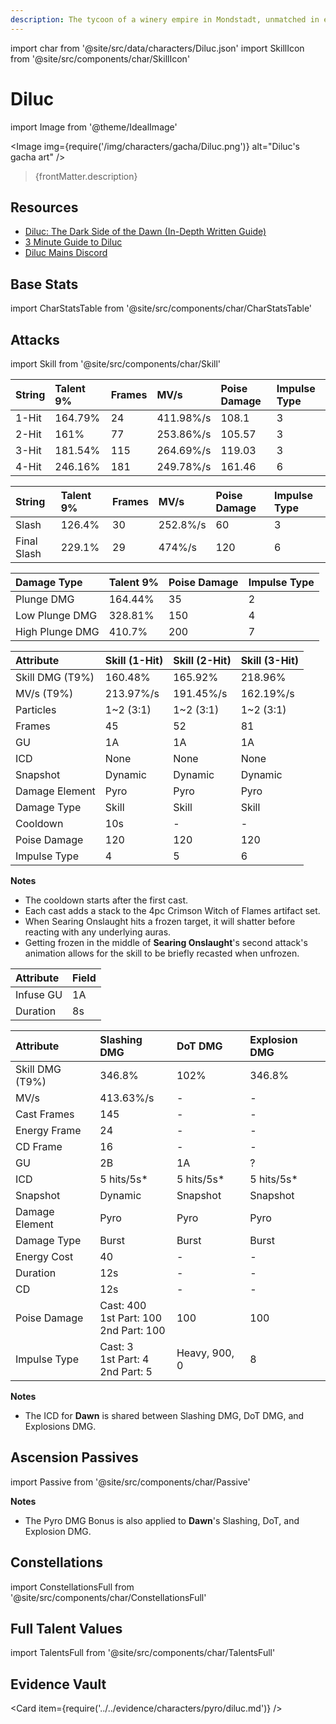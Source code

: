 ```yaml
---
description: The tycoon of a winery empire in Mondstadt, unmatched in every possible way.
---
```


import char from '@site/src/data/characters/Diluc.json'
import SkillIcon from '@site/src/components/char/SkillIcon'

# Diluc

import Image from '@theme/IdealImage'

<Image img={require('/img/characters/gacha/Diluc.png')} alt="Diluc's gacha art" />
<blockquote>{frontMatter.description}</blockquote>

## Resources

* [Diluc: The Dark Side of the Dawn (In-Depth Written Guide)](https://keqingmains.com/diluc/)
* [3 Minute Guide to Diluc](https://www.youtube.com/watch?v=KdBdeGvtyUM)
* [Diluc Mains Discord](https://discord.gg/af9MWyd)

## Base Stats

import CharStatsTable from '@site/src/components/char/CharStatsTable'

<CharStatsTable char={char} />

## Attacks

import Skill from '@site/src/components/char/Skill'

<Tabs>
<TabItem value='na' label='Normal Attacks'>
<SkillIcon char={char} skill='na' />
<div class='talent-columns'>
<Skill char={char} skill='na' sectionFilter='Normal Attack' />

| String | Talent 9% | Frames | MV/s      | Poise Damage | Impulse Type |
| :----- | :-------- | :----- | :-------- | :----------- | :----------- |
| 1-Hit  | 164.79%   | 24     | 411.98%/s | 108.1        | 3            |
| 2-Hit  | 161%      | 77     | 253.86%/s | 105.57       | 3            |
| 3-Hit  | 181.54%   | 115    | 264.69%/s | 119.03       | 3            |
| 4-Hit  | 246.16%   | 181    | 249.78%/s | 161.46       | 6            |

</div>
<div class='talent-columns'>
<Skill char={char} skill='na' sectionFilter='Charged Attack' />

| String      | Talent 9% | Frames | MV/s     | Poise Damage | Impulse Type |
| :---------- | :-------- | :----- | :------- | :----------- | :----------- |
| Slash       | 126.4%    | 30     | 252.8%/s | 60           | 3            |
| Final Slash | 229.1%    | 29     | 474%/s   | 120          | 6            |

</div>
<div class='talent-columns'>
<Skill char={char} skill='na' sectionFilter='Plunging Attack' />

| Damage Type     | Talent 9% | Poise Damage | Impulse Type |
| :-------------- | :-------- | :----------- | :----------- |
| Plunge DMG      | 164.44%   | 35           | 2            |
| Low Plunge DMG  | 328.81%   | 150          | 4            |
| High Plunge DMG | 410.7%    | 200          | 7            |

</div>
</TabItem>

<TabItem value='e' label='Skill'>
<SkillIcon char={char} skill='e' />
<div class='talent-columns'>
<Skill char={char} skill='e' sectionFilter=''/>

| Attribute         | Skill (1-Hit) | Skill (2-Hit) | Skill (3-Hit) |
| :---------------- | :------------ | :------------ | :------------ |
| Skill DMG \(T9%\) | 160.48%       | 165.92%       | 218.96%       |
| MV/s \(T9%\)      | 213.97%/s     | 191.45%/s     | 162.19%/s     |
| Particles         | 1~2 \(3:1\)   | 1~2 \(3:1\)   | 1~2 \(3:1\)   |
| Frames            | 45            | 52            | 81            |
| GU                | 1A            | 1A            | 1A            |
| ICD               | None          | None          | None          |
| Snapshot          | Dynamic       | Dynamic       | Dynamic       |
| Damage Element    | Pyro          | Pyro          | Pyro          |
| Damage Type       | Skill         | Skill         | Skill         |
| Cooldown          | 10s           | -             | -             |
| Poise Damage      | 120           | 120           | 120           |
| Impulse Type      | 4             | 5             | 6             |

</div>

**Notes**

* The cooldown starts after the first cast.
* Each cast adds a stack to the 4pc Crimson Witch of Flames artifact set.
* When Searing Onslaught hits a frozen target, it will shatter before reacting with any underlying auras.
* Getting frozen in the middle of **Searing Onslaught**'s second attack's animation allows for the skill to be briefly recasted when unfrozen.

</TabItem>

<TabItem value='q' label='Burst'>
<SkillIcon char={char} skill='q' />
<div class='talent-columns'>
<Skill char={char} skill='q' sectionFilter=''/>
<div>

| Attribute | Field |
| :-------- | :---- |
| Infuse GU | 1A    |
| Duration  | 8s    |

| Attribute         | Slashing DMG                                      | DoT DMG       | Explosion DMG |
| :---------------- | :------------------------------------------------ | :------------ | :------------ |
| Skill DMG \(T9%\) | 346.8%                                            | 102%          | 346.8%        |
| MV/s              | 413.63%/s                                         | -             | -             |
| Cast Frames       | 145                                               | -             | -             |
| Energy Frame      | 24                                                | -             | -             |
| CD Frame          | 16                                                | -             | -             |
| GU                | 2B                                                | 1A            | ?             |
| ICD               | 5 hits/5s\*                                       | 5 hits/5s\*   | 5 hits/5s\*   |
| Snapshot          | Dynamic                                           | Snapshot      | Snapshot      |
| Damage Element    | Pyro                                              | Pyro          | Pyro          |
| Damage Type       | Burst                                             | Burst         | Burst         |
| Energy Cost       | 40                                                | -             | -             |
| Duration          | 12s                                               | -             | -             |
| CD                | 12s                                               | -             | -             |
| Poise Damage      | Cast: 400 <br/> 1st Part: 100 <br/> 2nd Part: 100 | 100           | 100           |
| Impulse Type      | Cast: 3 <br/> 1st Part: 4 <br/> 2nd Part: 5       | Heavy, 900, 0 | 8             |

</div>
</div>

**Notes**

* The ICD for **Dawn** is shared between Slashing DMG, DoT DMG, and Explosions DMG.

</TabItem>
</Tabs>

## Ascension Passives

import Passive from '@site/src/components/char/Passive'

<Tabs>
<TabItem value='passive' label='Passive'>
<Passive char={char} passive={2} />
</TabItem>

<TabItem value='a1' label='Ascension 1'>
<Passive char={char} passive={0} />
</TabItem>

<TabItem value='a4' label='Ascension 4'>
<Passive char={char} passive={1} />

**Notes**

* The Pyro DMG Bonus is also applied to **Dawn**'s Slashing, DoT, and Explosion DMG.

</TabItem>
</Tabs>

## Constellations

import ConstellationsFull from '@site/src/components/char/ConstellationsFull'

<ConstellationsFull char={char} />

## Full Talent Values

import TalentsFull from '@site/src/components/char/TalentsFull'

<TalentsFull char={char} />

## Evidence Vault

<Card item={require('../../evidence/characters/pyro/diluc.md')} />
